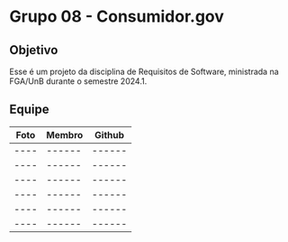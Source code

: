 # Grupo 08 - Consumidor.gov
## Objetivo
Esse é um projeto da disciplina de Requisitos de Software, ministrada na FGA/UnB durante o semestre 2024.1.
## Equipe
|Foto|Membro|Github|
|----|------|------|
|----|------|------|
|----|------|------|
|----|------|------|
|----|------|------|
|----|------|------|
|----|------|------|